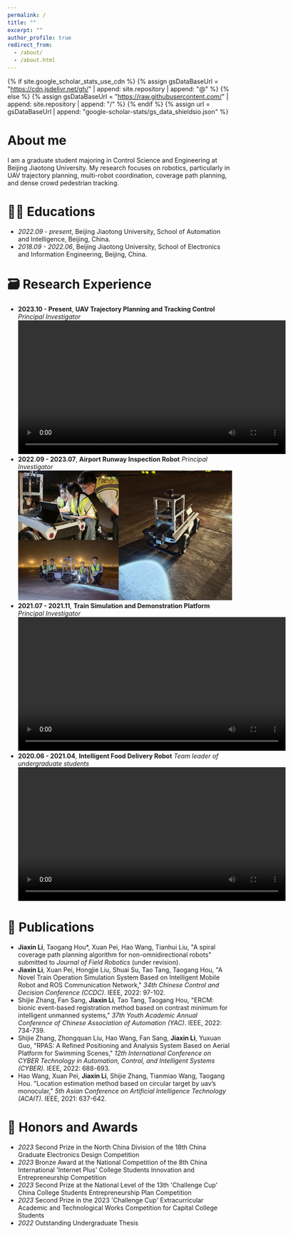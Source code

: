 ```yaml
---
permalink: /
title: ""
excerpt: ""
author_profile: true
redirect_from: 
  - /about/
  - /about.html
---
```


{% if site.google_scholar_stats_use_cdn %}
{% assign gsDataBaseUrl = "https://cdn.jsdelivr.net/gh/" | append: site.repository | append: "@" %}
{% else %}
{% assign gsDataBaseUrl = "https://raw.githubusercontent.com/" | append: site.repository | append: "/" %}
{% endif %}
{% assign url = gsDataBaseUrl | append: "google-scholar-stats/gs_data_shieldsio.json" %}

<span class='anchor' id='about-me'></span>

# About me

I am a graduate student majoring in Control Science and Engineering at Beijing Jiaotong University. My research focuses on robotics, particularly in UAV trajectory planning, multi-robot coordination, coverage path planning, and dense crowd pedestrian tracking.


# 👩‍🎓 Educations
- *2022.09 - present*, Beijing Jiaotong University, School of Automation and Intelligence, Beijing, China. 
- *2018.09 - 2022.06*, Beijing Jiaotong University, School of Electronics and Information Engineering, Beijing, China. 


# 🗃️ Research Experience
- **2023.10 - Present**, **UAV Trajectory Planning and Tracking Control**           *Principal Investigator*
  <video width="600" controls>
    <source src="https://github.com/ljx0204/ljx0204.github.io/raw/main/vedios/perching.mp4" type="video/mp4">
    Your browser does not support the video tag.
  </video>
- **2022.09 - 2023.07**, **Airport Runway Inspection Robot**                        *Principal Investigator*
  ![Example Image](https://github.com/ljx0204/ljx0204.github.io/raw/main/vedios/inspectionrobot.png)
- **2021.07 - 2021.11**, **Train Simulation and Demonstration Platform**            *Principal Investigator*      
  <video width="600" controls>
    <source src="https://github.com/ljx0204/ljx0204.github.io/raw/main/vedios/train.mp4" type="video/mp4">
    Your browser does not support the video tag.
  </video>
- **2020.06 - 2021.04**, **Intelligent Food Delivery Robot**         *Team leader of undergraduate students*
  <video width="600" controls>
    <source src="https://github.com/ljx0204/ljx0204.github.io/raw/main/vedios/deliveryrobot.mp4" type="video/mp4">
    Your browser does not support the video tag.
  </video>


# 📖 Publications 

- **Jiaxin Li**, Taogang Hou\*, Xuan Pei, Hao Wang, Tianhui Liu, "A spiral coverage path planning algorithm for non-omnidirectional robots" submitted to *Journal of Field Robotics* (under revision).
- **Jiaxin Li**, Xuan Pei, Hongjie Liu, Shuai Su, Tao Tang, Taogang Hou, "A Novel Train Operation Simulation System Based on Intelligent Mobile Robot and ROS Communication Network," *34th Chinese Control and Decision Conference (CCDC)*. IEEE, 2022: 97-102.
- Shijie Zhang, Fan Sang, **Jiaxin Li**, Tao Tang, Taogang Hou, "ERCM: bionic event-based registration method based on contrast minimum for intelligent unmanned systems," *37th Youth Academic Annual Conference of Chinese Association of Automation (YAC)*. IEEE, 2022: 734-739.
- Shijie Zhang, Zhongquan Liu, Hao Wang, Fan Sang, **Jiaxin Li**, Yuxuan Guo, "RPAS: A Refined Positioning and Analysis System Based on Aerial Platform for Swimming Scenes," *12th International Conference on CYBER Technology in Automation, Control, and Intelligent Systems (CYBER)*. IEEE, 2022: 688-693.
- Hao Wang, Xuan Pei, **Jiaxin Li**, Shijie Zhang, Tianmiao Wang, Taogang Hou. "Location estimation method based on circular target by uav’s monocular," *5th Asian Conference on Artificial Intelligence Technology (ACAIT)*. IEEE, 2021: 637-642.

# 🏅 Honors and Awards
- *2023* Second Prize in the North China Division of the 18th China Graduate Electronics Design Competition 
- *2023* Bronze Award at the National Competition of the 8th China International 'Internet Plus' College Students Innovation and Entrepreneurship Competition
- *2023* Second Prize at the National Level of the 13th 'Challenge Cup' China College Students Entrepreneurship Plan Competition
- *2023* Second Prize in the 2023 'Challenge Cup' Extracurricular Academic and Technological Works Competition for Capital College Students
- *2022* Outstanding Undergraduate Thesis


